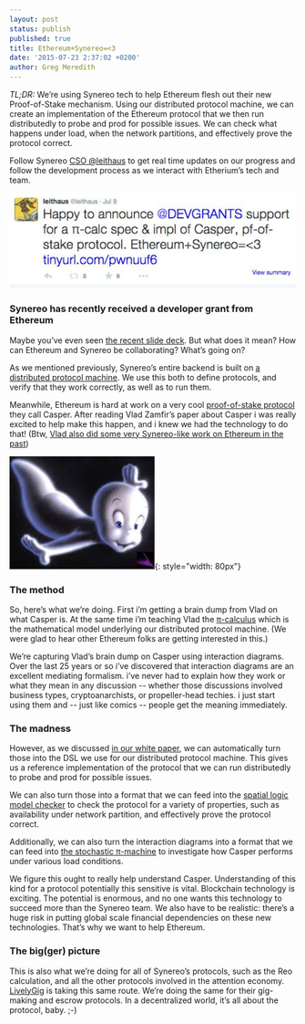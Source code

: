 ```yaml
---
layout: post
status: publish
published: true
title: Ethereum+Synereo=<3
date: '2015-07-23 2:37:02 +0200'
author: Greg Meredith
---
```


*TL;DR:* We’re using Synereo tech to help Ethereum flesh out their new Proof-of-Stake mechanism. 
Using our distributed protocol machine, we can create an implementation of the Ethereum protocol that we then run distributedly to probe and prod for possible issues. We can check what happens under load, when the network partitions, and effectively prove the protocol correct.  

Follow Synereo [CSO @leithaus](https://twitter.com/leithaus) to get real time updates on our progress and follow the development process as we interact with Etherium’s tech and team.

![image alt text](/img/uploads/ethereum_dev_grant_tweet.jpg)

### Synereo has recently received a developer grant from Ethereum

Maybe you’ve even seen [the recent slide deck](https://github.com/leithaus/casper/blob/master/casper/docs/CasperInteraction.pdf). But what does it mean? How can Ethereum and Synereo be collaborating? What’s going on?

As we mentioned previously, Synereo’s entire backend is built on [a distributed protocol machine](https://github.com/synereo/agent-service-ati-ia/tree/master/AgentServices-Store). We use this both to define protocols, and verify that they work correctly, as well as to run them. 

Meanwhile, Ethereum is hard at work on a very cool [proof-of-stake protocol](http://www.slideshare.net/_hd/demystifying-blockchains) they call Casper. After reading Vlad Zamfir’s paper about Casper i was really excited to help make this happen, and i knew we had the technology to do that! (Btw, [Vlad also did some very Synereo-like work on Ethereum in the past](https://www.youtube.com/watch?v=vGTd1Bi7Jrc.))

![image alt text](/img/uploads/casper_the_friendly_ghost.png){: style="width: 80px"}


### The method

So, here’s what we’re doing. First i’m getting a brain dump from Vlad on what Casper is. At the same time i’m teaching Vlad the [π-calculus](http://www.lfcs.inf.ed.ac.uk/reports/91/ECS-LFCS-91-180/) which is the mathematical model underlying our distributed protocol machine. (We were glad to hear other Ethereum folks are getting interested in this.) 

We’re capturing Vlad’s brain dump on Casper using interaction diagrams. Over the last 25 years or so i’ve discovered that interaction diagrams are an excellent mediating formalism. i’ve never had to explain how they work or what they mean in any discussion -- whether those discussions involved business types, cryptoanarchists, or propeller-head techies. i just start using them and -- just like comics -- people get the meaning immediately.

### The madness

However, as we discussed [in our white paper](http://www.synereo.com/whitepapers/synereo.pdf0), we can automatically turn those into the DSL we use for our distributed protocol machine. This gives us a reference implementation of the protocol that we can run distributedly to probe and prod for possible issues. 

We can also turn those into a format that we can feed into the [spatial logic model checker](http://ctp.di.fct.unl.pt/SLMC/) to check the protocol for a variety of properties, such as availability under network partition, and effectively prove the protocol correct.  

Additionally, we can also turn the interaction diagrams into a format that we can feed into [the stochastic π-machine](http://research.microsoft.com/en-us/projects/spim/) to investigate how Casper performs under various load conditions.

We figure this ought to really help understand Casper. Understanding of this kind for a protocol potentially this sensitive is vital. Blockchain technology is exciting. The potential is enormous, and no one wants this technology to succeed more than the Synereo team. We also have to be realistic: there’s a huge risk in putting global scale financial dependencies on these new technologies. That’s why we want to help Ethereum. 

### The big(ger) picture

This is also what we’re doing for all of Synereo’s protocols, such as the Reo calculation, and all the other protocols involved in the attention economy. [LivelyGig](http://blog.synereo.com/2015/04/15/livelygig-synereo/) is taking this same route. We’re doing the same for their gig-making and escrow protocols. In a decentralized world, it’s all about the protocol, baby. ;-)
